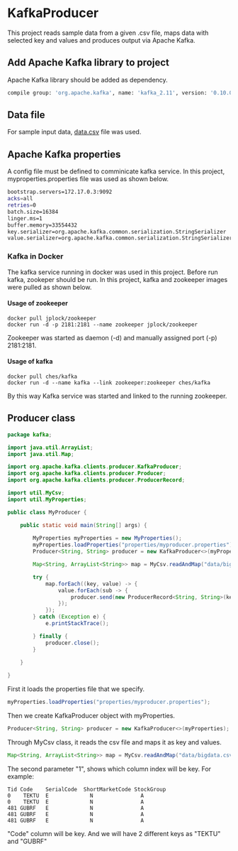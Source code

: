 # KafkaProducer
This project reads sample data from a given .csv file, maps data with selected key and values and produces output via Apache Kafka.

## Add Apache Kafka library to project
Apache Kafka library should be added as dependency. 

```sh
compile group: 'org.apache.kafka', name: 'kafka_2.11', version: '0.10.0.0' 
```

## Data file
For sample input data, [data.csv](data/data.csv) file was used.

## Apache Kafka properties
A config file must be defined to comminicate kafka service. In this project, myproperties.properties file was used as shown below.

```sh
bootstrap.servers=172.17.0.3:9092
acks=all
retries=0
batch.size=16384
linger.ms=1
buffer.memory=33554432
key.serializer=org.apache.kafka.common.serialization.StringSerializer
value.serializer=org.apache.kafka.common.serialization.StringSerializer
```
### Kafka in Docker
The kafka service running in docker was used in this project. Before run kafka, zookeper should be run. In this project, kafka and zookeeper images were pulled as shown below.

#### Usage of zookeeper
```
docker pull jplock/zookeeper
docker run -d -p 2181:2181 --name zookeeper jplock/zookeeper
```
Zookeeper was started as daemon (-d) and manually assigned port (-p) 2181:2181.

#### Usage of kafka
```
docker pull ches/kafka
docker run -d --name kafka --link zookeeper:zookeeper ches/kafka
```
By this way Kafka service was started and linked to the running zookeeper.

## Producer class
```java
package kafka;

import java.util.ArrayList;
import java.util.Map;

import org.apache.kafka.clients.producer.KafkaProducer;
import org.apache.kafka.clients.producer.Producer;
import org.apache.kafka.clients.producer.ProducerRecord;

import util.MyCsv;
import util.MyProperties;

public class MyProducer {

	public static void main(String[] args) {
		
		MyProperties myProperties = new MyProperties();
		myProperties.loadProperties("properties/myproducer.properties");
		Producer<String, String> producer = new KafkaProducer<>(myProperties);

		Map<String, ArrayList<String>> map = MyCsv.readAndMap("data/bigdata.csv", 1);

		try {
			map.forEach((key, value) -> {				
				value.forEach(sub -> {				
					producer.send(new ProducerRecord<String, String>(key, sub));
				});
			});
		} catch (Exception e) {
			e.printStackTrace();

		} finally {
			producer.close();
		}

	}
	
}
```
First it loads the properties file that we specify.
```java
myProperties.loadProperties("properties/myproducer.properties");
```
Then we create KafkaProducer object with myProperties.
```java
Producer<String, String> producer = new KafkaProducer<>(myProperties);
```
Through MyCsv class, it reads the csv file and maps it as key and values.
```java
Map<String, ArrayList<String>> map = MyCsv.readAndMap("data/bigdata.csv", 1);
```
The second parameter "1", shows which column index will be key. For example:
```csv
Tid	Code	SerialCode	ShortMarketCode	StockGroup
0	 TEKTU	E	          N	              A
0	 TEKTU	E	          N	              A
481	GUBRF	E	          N	              A
481	GUBRF	E	          N	              A
481	GUBRF	E	          N	              A
```
"Code" column will be key. And we will have 2 different keys as "TEKTU" and "GUBRF"
